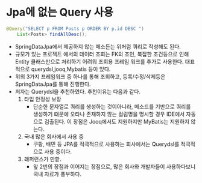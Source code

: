 # Jpa에 없는 Query 사용
```java
@Query("SELECT p FROM Posts p ORDER BY p.id DESC ")
    List<Posts> findAllDesc();
```

 - SpringDataJpa에서 제공하지 않는 메소든는 위처럼 쿼리로 작성해도 된다.
 - 규모가 있는 프로젝트 에서의 데이터 조회는 FK의 조인, 복잡한 조건등으로 인해 Entity 클래스만으로 처리하기 어려워 조회용 프레임 워크를 추가로 사용한다.
 대표적으로 querydsl,jooq,Mybatis 등이 있다.
 - 위의 3가지 프레임워크 중 하나를 통해 조회하고, 등록/수정/삭제등은 SpringDataJpa를 통해 진행한다.
 - 저자는 Querydsl을 추천하였다. 추천이유는 다음과 같다.
    1. 타입 안정성 보장
        - 단순한 문자열로 쿼리를 생성하는 것이아니라, 메소드를 기반으로 쿼리를 생성하기 떄문에 오타나 존재하지 않는 컬럼명을 명시할 경우 IDE에서 자동으로 검출된다. 이 장점은 Jooq에서도 지원하지만 MyBatis는 지원하지 않는다.
    1. 국내 많은 회사에서 사용 중
        - 쿠팡, 배민 등 JPA를 적극적으로 사용하는 회사에서는 Querydsl를 적극적으로 사용 중이다.
    1. 래퍼런스가 만핟.
        - 앞 2번의 장점과 이어지는 장점으로, 많은 회사와 개발자들이 사용하다보니 국내 자료가 풍부하다.